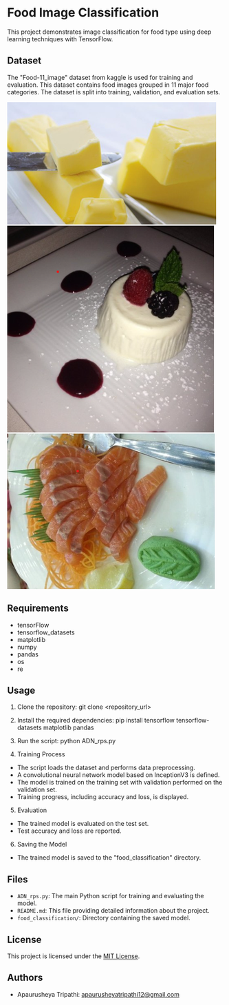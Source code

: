 # Food Image Classification

This project demonstrates image classification for food type using deep learning techniques with TensorFlow.

## Dataset
The "Food-11_image" dataset from kaggle is used for training and evaluation. This dataset contains food images grouped in 11 major food categories. The dataset is split into training, validation, and evaluation sets.

![png](images/image_1.png)
![png](images/image_2.png)
![png](images/image_3.png) 

## Requirements
- tensorFlow
- tensorflow_datasets
- matplotlib
- numpy
- pandas
- os
- re

## Usage
1. Clone the repository:
git clone <repository_url>

2. Install the required dependencies:
pip install tensorflow tensorflow-datasets matplotlib pandas

3. Run the script:
python ADN_rps.py

4. Training Process
- The script loads the dataset and performs data preprocessing.
- A convolutional neural network model based on InceptionV3 is defined.
- The model is trained on the training set with validation performed on the validation set.
- Training progress, including accuracy and loss, is displayed.

5. Evaluation
- The trained model is evaluated on the test set.
- Test accuracy and loss are reported.

6. Saving the Model
- The trained model is saved to the "food_classification" directory.

## Files
- `ADN_rps.py`: The main Python script for training and evaluating the model.
- `README.md`: This file providing detailed information about the project.
- `food_classification/`: Directory containing the saved model.

## License
This project is licensed under the [MIT License](LICENSE).

## Authors
- Apaurusheya Tripathi: [apaurusheyatripathi12@gmail.com](mailto:apaurusheyatripathi12@gmail.com)